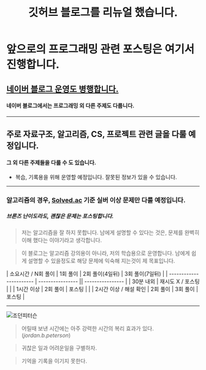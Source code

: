 ﻿---
title: 깃허브 블로그를 리뉴얼 했습니다.
categories:
- My

tags:
- Diary

photos:
- https://images.unsplash.com/photo-1484480974693-6ca0a78fb36b?ixlib=rb-1.2.1&ixid=eyJhcHBfaWQiOjEyMDd9&auto=format&fit=crop&w=1352&q=80
---

<!-- 하고 싶은말 -->

# 앞으로의 프로그래밍 관련 포스팅은 여기서 진행합니다.
## [네이버 블로그 운영도 병행합니다.](https://blog.naver.com/ybook2006)
#### 네이버 블로그에서는 프로그래밍 외 다른 주제도 다룹니다.

---

## 주로 자료구조, 알고리즘, CS, 프로젝트 관련 글을 다룰 예정입니다.
#### 그 외 다른 주제들을 다룰 수 도 있습니다.

* 복습, 기록용을 위해 운영할 예정입니다. 잘못된 정보가 있을 수 있습니다.

---

### 알고리즘의 경우, [Solved.ac](https://solved.ac/) 기준 실버 이상 문제만 다룰 예정입니다.
##### 브론즈 난이도라도, 괜찮은 문제는 포스팅합니다.

> 저는 알고리즘을 잘 하지 못합니다. 
 남에게 설명할 수 있다는 것은, 문제를 완벽히 이해 했다는 이야기라고 생각합니다.

> 이 블로그는 알고리즘 강의용이 아니라, 저의 학습용으로 운영합니다.
 남에게 쉽게 설명할 수 있을정도로 해당 문제에 익숙해 지는것이 제 목표입니다.

| 소요시간 / N회 풀이 | 1회 풀이 | 2회 풀이(4일뒤) | 3회 풀이(7일뒤) |
| ----------------------- | ---------------- || ---------------- |
| 30분 내외 | 재시도 X / 포스팅 |                |
| 1시간 이상 | 2회 풀이 | 포스팅 |               |
| 2시간 이상 / 해설 확인 | 2회 풀이 | 3회 풀이 |  포스팅    |

---

![조던피터슨](https://upload.wikimedia.org/wikipedia/commons/thumb/0/05/Jordan_Peterson_%2828058501817%29.jpg/322px-Jordan_Peterson_%2828058501817%29.jpg)
> 어릴때 보낸 시간에는  아주 강력한 시간의  복리 효과가 있다. 
(*jordan.b.peterson*)

> 귀찮은 일과 어려운일을 구별하자.

> 기억을 기록을 이기지 못한다.



